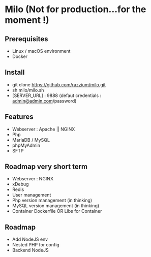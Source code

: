 # Milo (Not for production...for the moment !)
## Prerequisites
- Linux / macOS environment
- Docker

## Install
- git clone https://github.com/razzium/milo.git
- sh milo/milo.sh
- [SERVER_URL] : 9888 (defaut credentials : admin@admin.com/password)

## Features
  - Webserver : Apache || NGINX
  - Php
  - MariaDB / MySQL
  - phpMyAdmin
  - SFTP

## Roadmap very short term
  - Webserver : NGINX
  - xDebug
  - Redis
  - User management
  - Php version management (in thinking)
  - MySQL version management (in thinking)
  - Container Dockerfile OR Libs for Container
  
## Roadmap 
  - Add NodeJS env
  - Nested PHP for config
  - Backend NodeJS
